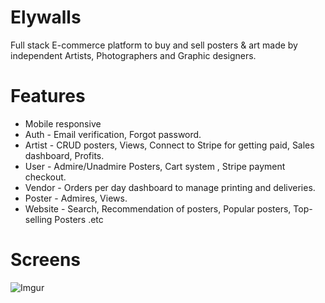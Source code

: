 # Elywalls
Full stack E-commerce platform to buy and sell posters &amp; art made by independent Artists, Photographers and Graphic designers.

# Features
* Mobile responsive
* Auth - Email verification, Forgot password.
* Artist - CRUD posters, Views, Connect to Stripe for getting paid, Sales dashboard, Profits.
* User - Admire/Unadmire Posters, Cart system , Stripe payment checkout.
* Vendor - Orders per day dashboard to manage printing and deliveries.  
* Poster - Admires, Views.
* Website - Search, Recommendation of posters, Popular posters, Top-selling Posters .etc 

# Screens
![Imgur](https://imgur.com/a/blNDpEv)

